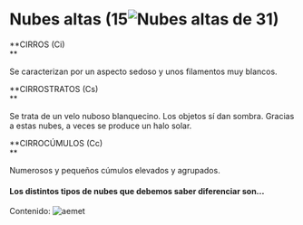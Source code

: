 # Nubes altas (15![Nubes altas](./gps_files/ciro-cu.jpg) de 31)

**CIRROS (Ci)  
**

Se caracterizan por un aspecto sedoso y unos filamentos muy blancos.  

**CIRROSTRATOS (Cs)  
**

Se trata de un velo nuboso blanquecino. Los objetos sí dan sombra. Gracias a estas nubes, a veces se produce un halo solar.

**CIRROCÚMULOS (Cc)  
**

Numerosos y pequeños cúmulos elevados y agrupados.

  

#### Los distintos tipos de nubes que debemos saber diferenciar son...  

Contenido: ![aemet](./gps_files/aemet(14).jpg)
